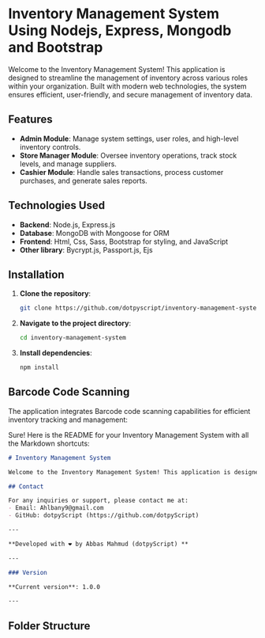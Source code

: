 # Inventory Management System Using Nodejs, Express, Mongodb and Bootstrap

Welcome to the Inventory Management System! This application is designed to streamline the management of inventory across various roles within your organization. Built with modern web technologies, the system ensures efficient, user-friendly, and secure management of inventory data.

## Features

- **Admin Module**: Manage system settings, user roles, and high-level inventory controls.
- **Store Manager Module**: Oversee inventory operations, track stock levels, and manage suppliers.
- **Cashier Module**: Handle sales transactions, process customer purchases, and generate sales reports.

## Technologies Used

- **Backend**: Node.js, Express.js
- **Database**: MongoDB with Mongoose for ORM
- **Frontend**: Html, Css, Sass, Bootstrap for styling, and JavaScript
- **Other library**: Bycrypt.js, Passport.js, Ejs

## Installation

1. **Clone the repository**:
    ```sh
    git clone https://github.com/dotpyscript/inventory-management-system.git
    ```

2. **Navigate to the project directory**:
    ```sh
    cd inventory-management-system
    ```

3. **Install dependencies**:
    ```sh
    npm install
    ```


## Barcode Code Scanning

The application integrates Barcode code scanning capabilities for efficient inventory tracking and management:



Sure! Here is the README for your Inventory Management System with all the Markdown shortcuts:

```markdown
# Inventory Management System

Welcome to the Inventory Management System! This application is designed to streamline the management of inventory across various roles within your organization. Built with modern web technologies, the system ensures efficient, user-friendly, and secure management of inventory data.

## Contact

For any inquiries or support, please contact me at:
- Email: Ahlbany9@gmail.com
- GitHub: dotpyScript (https://github.com/dotpyScript)

---

**Developed with ❤️ by Abbas Mahmud (dotpyScript) **

---

### Version

**Current version**: 1.0.0

---
```


## Folder Structure

